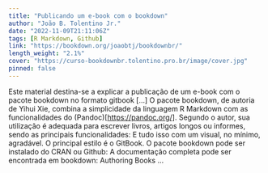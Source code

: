 ```yaml
---
title: "Publicando um e-book com o bookdown"
author: "João B. Tolentino Jr."
date: "2022-11-09T21:11:06Z"
tags: [R Markdown, Github]
link: "https://bookdown.org/joaobtj/bookdownbr/"
length_weight: "2.1%"
cover: "https://curso-bookdownbr.tolentino.pro.br/image/cover.jpg"
pinned: false
---
```


Este material destina-se a explicar a publicação de um e-book com o pacote bookdown no formato gitbook [...] O pacote bookdown, de autoria de Yihui Xie, combina a simplicidade da linguagem R Markdown com as funcionalidades do (Pandoc)[https://pandoc.org/]. Segundo o autor, sua utilização é adequada para escrever livros, artigos longos ou informes, sendo as principais funcionalidades: E tudo isso com um visual, no mínimo, agradável. O principal estilo é o GitBook. O pacote bookdown pode ser instalado do CRAN ou Github: A documentação completa pode ser encontrada em bookdown: Authoring Books ...
